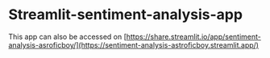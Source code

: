 # Streamlit-sentiment-analysis-app

This app can also be accessed on [https://share.streamlit.io/app/sentiment-analysis-asroficboy/](https://sentiment-analysis-astroficboy.streamlit.app/)
